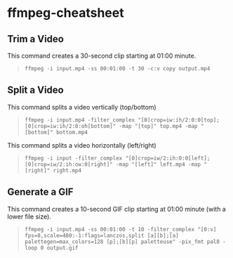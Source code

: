 # ffmpeg-cheatsheet

## Trim a Video
This command creates a 30-second clip starting at 01:00 minute.
> `ffmpeg -i input.mp4 -ss 00:01:00 -t 30 -c:v copy output.mp4`

## Split a Video
This command splits a video vertically (top/bottom)
> `ffmpeg -i input.mp4 -filter_complex "[0]crop=iw:ih/2:0:0[top];[0]crop=iw:ih/2:0:oh[bottom]" -map "[top]" top.mp4 -map "[bottom]" bottom.mp4`

This command splits a video horizontally (left/right)
> `ffmpeg -i input -filter_complex "[0]crop=iw/2:ih:0:0[left];[0]crop=iw/2:ih:ow:0[right]" -map "[left]" left.mp4 -map "[right]" right.mp4`

## Generate a GIF
This command creates a 10-second GIF clip starting at 01:00 minute (with a lower file size).
> `ffmpeg -i input.mp4 -ss 00:01:00 -t 10 -filter_complex "[0:v] fps=8,scale=480:-1:flags=lanczos,split [a][b];[a] palettegen=max_colors=128 [p];[b][p] paletteuse" -pix_fmt pal8 -loop 0 output.gif`
